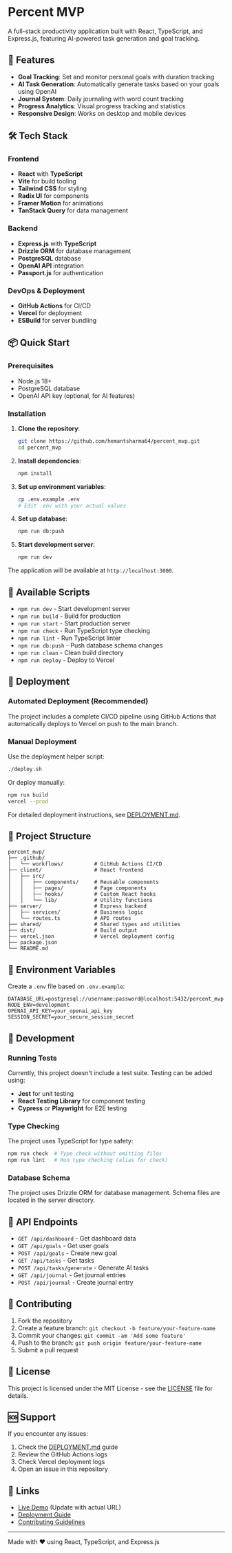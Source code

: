 # Percent MVP

A full-stack productivity application built with React, TypeScript, and Express.js, featuring AI-powered task generation and goal tracking.

## 🚀 Features

- **Goal Tracking**: Set and monitor personal goals with duration tracking
- **AI Task Generation**: Automatically generate tasks based on your goals using OpenAI
- **Journal System**: Daily journaling with word count tracking
- **Progress Analytics**: Visual progress tracking and statistics
- **Responsive Design**: Works on desktop and mobile devices

## 🛠️ Tech Stack

### Frontend
- **React** with **TypeScript**
- **Vite** for build tooling
- **Tailwind CSS** for styling
- **Radix UI** for components
- **Framer Motion** for animations
- **TanStack Query** for data management

### Backend
- **Express.js** with **TypeScript**
- **Drizzle ORM** for database management
- **PostgreSQL** database
- **OpenAI API** integration
- **Passport.js** for authentication

### DevOps & Deployment
- **GitHub Actions** for CI/CD
- **Vercel** for deployment
- **ESBuild** for server bundling

## 📦 Quick Start

### Prerequisites

- Node.js 18+
- PostgreSQL database
- OpenAI API key (optional, for AI features)

### Installation

1. **Clone the repository**:
   ```bash
   git clone https://github.com/hemantsharma64/percent_mvp.git
   cd percent_mvp
   ```

2. **Install dependencies**:
   ```bash
   npm install
   ```

3. **Set up environment variables**:
   ```bash
   cp .env.example .env
   # Edit .env with your actual values
   ```

4. **Set up database**:
   ```bash
   npm run db:push
   ```

5. **Start development server**:
   ```bash
   npm run dev
   ```

The application will be available at `http://localhost:3000`.

## 🔧 Available Scripts

- `npm run dev` - Start development server
- `npm run build` - Build for production
- `npm run start` - Start production server
- `npm run check` - Run TypeScript type checking
- `npm run lint` - Run TypeScript linter
- `npm run db:push` - Push database schema changes
- `npm run clean` - Clean build directory
- `npm run deploy` - Deploy to Vercel

## 🚀 Deployment

### Automated Deployment (Recommended)

The project includes a complete CI/CD pipeline using GitHub Actions that automatically deploys to Vercel on push to the main branch.

### Manual Deployment

Use the deployment helper script:
```bash
./deploy.sh
```

Or deploy manually:
```bash
npm run build
vercel --prod
```

For detailed deployment instructions, see [DEPLOYMENT.md](DEPLOYMENT.md).

## 📁 Project Structure

```
percent_mvp/
├── .github/
│   └── workflows/          # GitHub Actions CI/CD
├── client/                 # React frontend
│   ├── src/
│   │   ├── components/     # Reusable components
│   │   ├── pages/          # Page components
│   │   ├── hooks/          # Custom React hooks
│   │   └── lib/            # Utility functions
├── server/                 # Express backend
│   ├── services/           # Business logic
│   └── routes.ts           # API routes
├── shared/                 # Shared types and utilities
├── dist/                   # Build output
├── vercel.json             # Vercel deployment config
├── package.json
└── README.md
```

## 🔐 Environment Variables

Create a `.env` file based on `.env.example`:

```env
DATABASE_URL=postgresql://username:password@localhost:5432/percent_mvp
NODE_ENV=development
OPENAI_API_KEY=your_openai_api_key
SESSION_SECRET=your_secure_session_secret
```

## 🧪 Development

### Running Tests

Currently, this project doesn't include a test suite. Testing can be added using:
- **Jest** for unit testing
- **React Testing Library** for component testing
- **Cypress** or **Playwright** for E2E testing

### Type Checking

The project uses TypeScript for type safety:
```bash
npm run check  # Type check without emitting files
npm run lint   # Run type checking (alias for check)
```

### Database Schema

The project uses Drizzle ORM for database management. Schema files are located in the server directory.

## 📝 API Endpoints

- `GET /api/dashboard` - Get dashboard data
- `GET /api/goals` - Get user goals
- `POST /api/goals` - Create new goal
- `GET /api/tasks` - Get tasks
- `POST /api/tasks/generate` - Generate AI tasks
- `GET /api/journal` - Get journal entries
- `POST /api/journal` - Create journal entry

## 🤝 Contributing

1. Fork the repository
2. Create a feature branch: `git checkout -b feature/your-feature-name`
3. Commit your changes: `git commit -am 'Add some feature'`
4. Push to the branch: `git push origin feature/your-feature-name`
5. Submit a pull request

## 📄 License

This project is licensed under the MIT License - see the [LICENSE](LICENSE) file for details.

## 🆘 Support

If you encounter any issues:

1. Check the [DEPLOYMENT.md](DEPLOYMENT.md) guide
2. Review the GitHub Actions logs
3. Check Vercel deployment logs
4. Open an issue in this repository

## 🔗 Links

- [Live Demo](https://your-vercel-url.vercel.app) (Update with actual URL)
- [Deployment Guide](DEPLOYMENT.md)
- [Contributing Guidelines](CONTRIBUTING.md)

---

Made with ❤️ using React, TypeScript, and Express.js